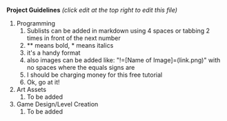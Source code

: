 **Project Guidelines**
*(click edit at the top right to edit this file)*
1. Programming
    1. Sublists can be added in markdown using 4 spaces or tabbing 2 times in front of the next number
    2. ** means bold, * means italics
    3. it's a handy format
    4. also images can be added like: "!=[Name of Image]=(link.png)" with no spaces where the equals signs are
    5. I should be charging money for this free tutorial
    6. Ok, go at it!
2. Art Assets
    1. To be added
3. Game Design/Level Creation
    1. To be added
